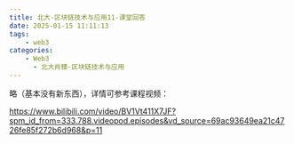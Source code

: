 ```yaml
---
title: 北大-区块链技术与应用11-课堂回答
date: 2025-01-15 11:11:13
tags:
    - web3
categories:
    - Web3
      - 北大肖臻-区块链技术与应用
---
```


略（基本没有新东西），详情可参考课程视频：

https://www.bilibili.com/video/BV1Vt411X7JF?spm_id_from=333.788.videopod.episodes&vd_source=69ac93649ea21c4726fe85f272b6d968&p=11
